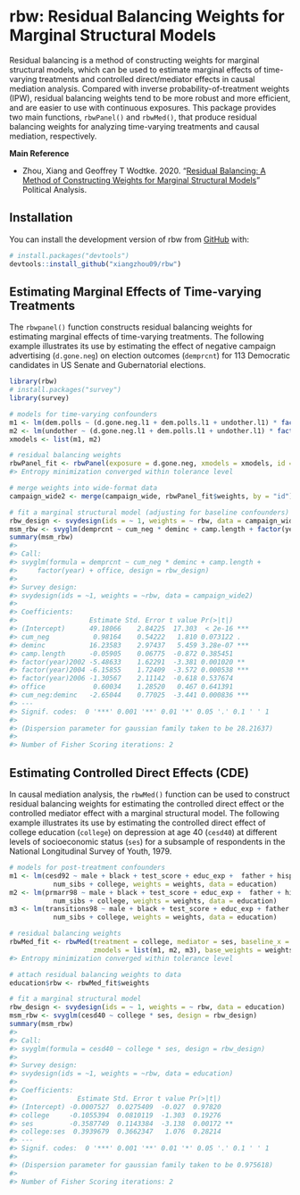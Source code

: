 
<!-- README.md is generated from README.Rmd. Please edit that file -->

# rbw: Residual Balancing Weights for Marginal Structural Models

Residual balancing is a method of constructing weights for marginal
structural models, which can be used to estimate marginal effects of
time-varying treatments and controlled direct/mediator effects in causal
mediation analysis. Compared with inverse probability-of-treatment
weights (IPW), residual balancing weights tend to be more robust and
more efficient, and are easier to use with continuous exposures. This
package provides two main functions, `rbwPanel()` and `rbwMed()`, that
produce residual balancing weights for analyzing time-varying treatments
and causal mediation, respectively.

**Main Reference**

  - Zhou, Xiang and Geoffrey T Wodtke. 2020. “[Residual Balancing: A
    Method of Constructing Weights for Marginal Structural
    Models](https://doi.org/10.1017/pan.2020.2)” Political Analysis.

## Installation

You can install the development version of rbw from
[GitHub](https://github.com/) with:

``` r
# install.packages("devtools")
devtools::install_github("xiangzhou09/rbw")
```

## Estimating Marginal Effects of Time-varying Treatments

The `rbwpanel()` function constructs residual balancing weights for
estimating marginal effects of time-varying treatments. The following
example illustrates its use by estimating the effect of negative
campaign advertising (`d.gone.neg`) on election outcomes (`demprcnt`)
for 113 Democratic candidates in US Senate and Gubernatorial elections.

``` r
library(rbw)
# install.packages("survey")
library(survey)

# models for time-varying confounders
m1 <- lm(dem.polls ~ (d.gone.neg.l1 + dem.polls.l1 + undother.l1) * factor(week), data = campaign_long)
m2 <- lm(undother ~ (d.gone.neg.l1 + dem.polls.l1 + undother.l1) * factor(week), data = campaign_long)
xmodels <- list(m1, m2)

# residual balancing weights
rbwPanel_fit <- rbwPanel(exposure = d.gone.neg, xmodels = xmodels, id = id, time = week, data = campaign_long)
#> Entropy minimization converged within tolerance level

# merge weights into wide-format data
campaign_wide2 <- merge(campaign_wide, rbwPanel_fit$weights, by = "id")

# fit a marginal structural model (adjusting for baseline confounders)
rbw_design <- svydesign(ids = ~ 1, weights = ~ rbw, data = campaign_wide2)
msm_rbw <- svyglm(demprcnt ~ cum_neg * deminc + camp.length + factor(year) + office, design = rbw_design)
summary(msm_rbw)
#> 
#> Call:
#> svyglm(formula = demprcnt ~ cum_neg * deminc + camp.length + 
#>     factor(year) + office, design = rbw_design)
#> 
#> Survey design:
#> svydesign(ids = ~1, weights = ~rbw, data = campaign_wide2)
#> 
#> Coefficients:
#>                  Estimate Std. Error t value Pr(>|t|)    
#> (Intercept)      49.18066    2.84225  17.303  < 2e-16 ***
#> cum_neg           0.98164    0.54222   1.810 0.073122 .  
#> deminc           16.23583    2.97437   5.459 3.28e-07 ***
#> camp.length      -0.05905    0.06775  -0.872 0.385451    
#> factor(year)2002 -5.48633    1.62291  -3.381 0.001020 ** 
#> factor(year)2004 -6.15855    1.72409  -3.572 0.000538 ***
#> factor(year)2006 -1.30567    2.11142  -0.618 0.537674    
#> office            0.60034    1.28520   0.467 0.641391    
#> cum_neg:deminc   -2.65044    0.77025  -3.441 0.000836 ***
#> ---
#> Signif. codes:  0 '***' 0.001 '**' 0.01 '*' 0.05 '.' 0.1 ' ' 1
#> 
#> (Dispersion parameter for gaussian family taken to be 28.21637)
#> 
#> Number of Fisher Scoring iterations: 2
```

## Estimating Controlled Direct Effects (CDE)

In causal mediation analysis, the `rbwMed()` function can be used to
construct residual balancing weights for estimating the controlled
direct effect or the controlled mediator effect with a marginal
structural model. The following example illustrates its use by
estimating the controlled direct effect of college education (`college`)
on depression at age 40 (`cesd40`) at different levels of socioeconomic
status (`ses`) for a subsample of respondents in the National
Longitudinal Survey of Youth, 1979.

``` r
# models for post-treatment confounders
m1 <- lm(cesd92 ~ male + black + test_score + educ_exp +  father + hispanic + urban + educ_mom +
           num_sibs + college, weights = weights, data = education)
m2 <- lm(prmarr98 ~ male + black + test_score + educ_exp +  father + hispanic + urban + educ_mom +
           num_sibs + college, weights = weights, data = education)
m3 <- lm(transitions98 ~ male + black + test_score + educ_exp + father + hispanic +urban + educ_mom +
           num_sibs + college, weights = weights, data = education)

# residual balancing weights
rbwMed_fit <- rbwMed(treatment = college, mediator = ses, baseline_x = male:num_sibs,
                     zmodels = list(m1, m2, m3), base_weights = weights, data = education)
#> Entropy minimization converged within tolerance level

# attach residual balancing weights to data
education$rbw <- rbwMed_fit$weights

# fit a marginal structural model
rbw_design <- svydesign(ids = ~ 1, weights = ~ rbw, data = education)
msm_rbw <- svyglm(cesd40 ~ college * ses, design = rbw_design)
summary(msm_rbw)
#> 
#> Call:
#> svyglm(formula = cesd40 ~ college * ses, design = rbw_design)
#> 
#> Survey design:
#> svydesign(ids = ~1, weights = ~rbw, data = education)
#> 
#> Coefficients:
#>               Estimate Std. Error t value Pr(>|t|)   
#> (Intercept) -0.0007527  0.0275409  -0.027  0.97820   
#> college     -0.1055394  0.0810119  -1.303  0.19276   
#> ses         -0.3587749  0.1143384  -3.138  0.00172 **
#> college:ses  0.3939679  0.3662347   1.076  0.28214   
#> ---
#> Signif. codes:  0 '***' 0.001 '**' 0.01 '*' 0.05 '.' 0.1 ' ' 1
#> 
#> (Dispersion parameter for gaussian family taken to be 0.975618)
#> 
#> Number of Fisher Scoring iterations: 2
```
